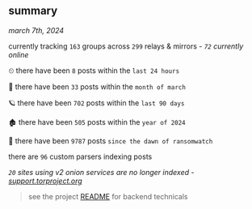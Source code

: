 
## summary
_march 7th, 2024_

currently tracking `163` groups across `299` relays & mirrors - _`72` currently online_

⏲ there have been `8` posts within the `last 24 hours`

🦈 there have been `33` posts within the `month of march`

🪐 there have been `702` posts within the `last 90 days`

🏚 there have been `505` posts within the `year of 2024`

🦕 there have been `9787` posts `since the dawn of ransomwatch`

there are `96` custom parsers indexing posts

_`20` sites using v2 onion services are no longer indexed - [support.torproject.org](https://support.torproject.org/onionservices/v2-deprecation/)_

> see the project [README](https://github.com/joshhighet/ransomwatch#ransomwatch--) for backend technicals
